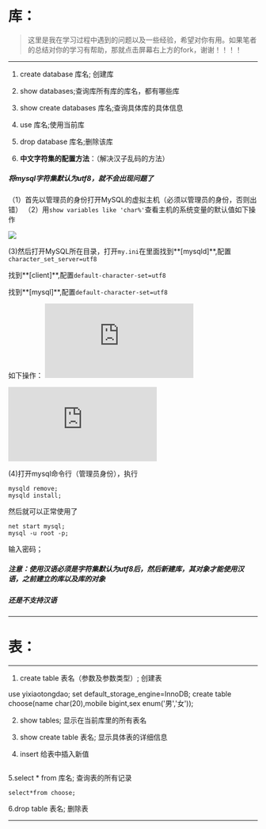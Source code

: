 # 库：

> 这里是我在学习过程中遇到的问题以及一些经验，希望对你有用。如果笔者的总结对你的学习有帮助，那就点击屏幕右上方的fork，谢谢！！！！

--------------------------------------------------------------------------------------------------
1. create database 库名; 创建库

2. show databases;查询库所有库的库名，都有哪些库

3. show create databases  库名;查询具体库的具体信息

4. use 库名;使用当前库

5. drop database 库名;删除该库


6. **中文字符集的配置方法**：（解决汉子乱码的方法）

##### 将mysql字符集默认为utf8，就不会出现问题了
  
  （1）首先以管理员的身份打开MySQL的虚拟主机（必须以管理员的身份，否则出错）
  （2）用`show variables like 'char%'`查看主机的系统变量的默认值如下操作

![](http://img3.imgtn.bdimg.com/it/u=2412101824,1844181161&fm=27&gp=0.jpg)
    

   (3)然后打开MySQL所在目录，打开`my.ini`在里面找到**[mysqld]**,配置`character_set_server=utf8`


找到**[client]**,配置`default-character-set=utf8`


找到**[mysql]**,配置`default-character-set=utf8`

如下操作：
![](http://jingyan.baidu.com/album/d5a880ebb7a40513f147cc87.html?picindex=3)

![](http://jingyan.baidu.com/album/d5a880ebb7a40513f147cc87.html?picindex=4)

   (4)打开mysql命令行（管理员身份），执行

```
mysqld remove;
mysqld install;

```
然后就可以正常使用了

```
net start mysql;
mysql -u root -p;

```
输入密码；

##### 注意：使用汉语必须是字符集默认为utf8后，然后新建库，其对象才能使用汉语，之前建立的库以及库的对象
##### 还是不支持汉语

------------------------------------------------------------------------------------------------

# 表：

-----------------------------------------------------------------------
1. create table 表名（参数及参数类型）;     创建表

use yixiaotongdao;
set default_storage_engine=InnoDB;
create table choose(name char(20),mobile bigint,sex enum('男','女'));



2. show tables;  显示在当前库里的所有表名


3. show create table 表名;  显示具体表的详细信息


4. insert 给表中插入新值
```insert into choose values('mahede',17629081645,'男');
```


5.select * from 库名;  查询表的所有记录
```
select*from choose;
```

6.drop table 表名; 删除表

--------------------------------------------------------------------------------
